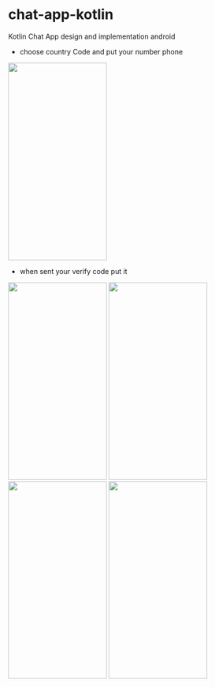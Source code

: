 # chat-app-kotlin
Kotlin Chat App design and implementation android

* choose country Code and put your number phone 
<img src="https://user-images.githubusercontent.com/55391701/107904965-05328680-6f56-11eb-827b-840d970c1f93.png" width="200" height="400" />

* when sent your verify code put it
<img src="https://user-images.githubusercontent.com/55391701/107906431-c7cff800-6f59-11eb-9a11-e68aed6aeb0c.png" width="200" height="400" />


<img src="https://user-images.githubusercontent.com/55391701/107906733-8429be00-6f5a-11eb-8fd5-deef1294c1fc.png" width="200" height="400" />


<img src="https://user-images.githubusercontent.com/55391701/107906742-8ab83580-6f5a-11eb-9662-ee4a06e60435.png" width="200" height="400" />

<img src="https://user-images.githubusercontent.com/55391701/107906744-8d1a8f80-6f5a-11eb-8063-59bf9014ea0d.png" width="200" height="400" />
